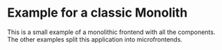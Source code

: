 # Example for a classic Monolith

This is a small example of a monolithic frontend with all the components. The other examples split this application into microfrontends.